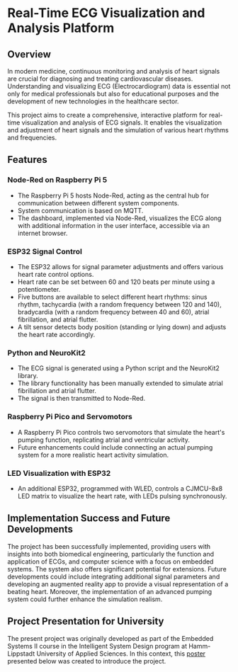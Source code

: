 # Real-Time ECG Visualization and Analysis Platform

## Overview

In modern medicine, continuous monitoring and analysis of heart signals are crucial for diagnosing and treating cardiovascular diseases. Understanding and visualizing ECG (Electrocardiogram) data is essential not only for medical professionals but also for educational purposes and the development of new technologies in the healthcare sector.

This project aims to create a comprehensive, interactive platform for real-time visualization and analysis of ECG signals. It enables the visualization and adjustment of heart signals and the simulation of various heart rhythms and frequencies.

## Features

### Node-Red on Raspberry Pi 5
- The Raspberry Pi 5 hosts Node-Red, acting as the central hub for communication between different system components.
- System communication is based on MQTT.
- The dashboard, implemented via Node-Red, visualizes the ECG along with additional information in the user interface, accessible via an internet browser.

### ESP32 Signal Control
- The ESP32 allows for signal parameter adjustments and offers various heart rate control options.
- Heart rate can be set between 60 and 120 beats per minute using a potentiometer.
- Five buttons are available to select different heart rhythms: sinus rhythm, tachycardia (with a random frequency between 120 and 140), bradycardia (with a random frequency between 40 and 60), atrial fibrillation, and atrial flutter.
- A tilt sensor detects body position (standing or lying down) and adjusts the heart rate accordingly.

### Python and NeuroKit2
- The ECG signal is generated using a Python script and the NeuroKit2 library.
- The library functionality has been manually extended to simulate atrial fibrillation and atrial flutter.
- The signal is then transmitted to Node-Red.

### Raspberry Pi Pico and Servomotors
- A Raspberry Pi Pico controls two servomotors that simulate the heart's pumping function, replicating atrial and ventricular activity.
- Future enhancements could include connecting an actual pumping system for a more realistic heart activity simulation.

### LED Visualization with ESP32
- An additional ESP32, programmed with WLED, controls a CJMCU-8x8 LED matrix to visualize the heart rate, with LEDs pulsing synchronously.

## Implementation Success and Future Developments

The project has been successfully implemented, providing users with insights into both biomedical engineering, particularly the function and application of ECGs, and computer science with a focus on embedded systems. The system also offers significant potential for extensions. Future developments could include integrating additional signal parameters and developing an augmented reality app to provide a visual representation of a beating heart. Moreover, the implementation of an advanced pumping system could further enhance the simulation realism.

## Project Presentation for University  

The present project was originally developed as part of the Embedded Systems II course in the Intelligent System Design program at Hamm-Lippstadt University of Applied Sciences. In this context, this [poster](https://github.com/user-attachments/files/16248193/Niggemann_Poster.pdf) presented below was created to introduce the project. 











